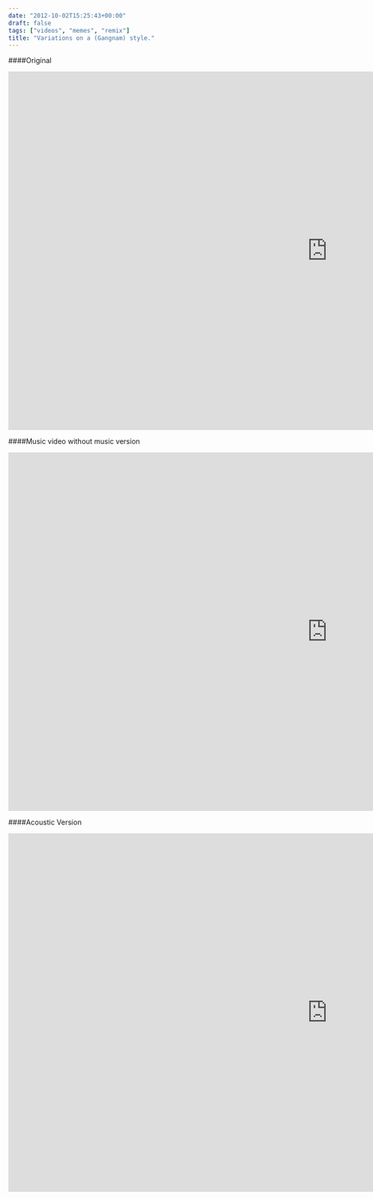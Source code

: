 ```yaml
---
date: "2012-10-02T15:25:43+00:00"
draft: false
tags: ["videos", "memes", "remix"]
title: "Variations on a (Gangnam) style."
---
```

####Original

<iframe width="1280" height="720" src="http://www.youtube.com/embed/9bZkp7q19f0?rel=0" frameborder="0" allowfullscreen></iframe>

####Music video without music version

<iframe width="1280" height="720" src="http://www.youtube.com/embed/f6ZSZbNfSpk?rel=0" frameborder="0" allowfullscreen></iframe>

####Acoustic Version

<iframe width="1280" height="720" src="http://www.youtube.com/embed/HmBByDQHJAA?rel=0" frameborder="0" allowfullscreen></iframe>
